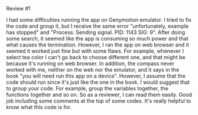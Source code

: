 Review #1

I had some difficulties running the app on Genymotion emulator. I tried to fix the code and group it, but I receive the same error "unfortunately, example has stopped" and "Process: Sending signal. PID: 1143 SIG: 9". After doing some search, it seemed like the app is consuming so much power and that what causes the termination. However, I ran the app on web browser and it seemed it worked just fine but with some flaws. For example, whenever I select tea color I can't go back to choose different one, and that might be because it's running on web browser. In addition, the compass never worked with me, neither on the web nor the emulator, and it says in the book "you will need run this app on a device". However, I assume that the code should run since it's just like the one in the book. 
I would suggest that to group your code. For example, group the variables together, the functions together and so on. So as a reviewer, I can read them easily. Good job including some comments at the top of some codes. It's really helpful to know what this code is for. 

